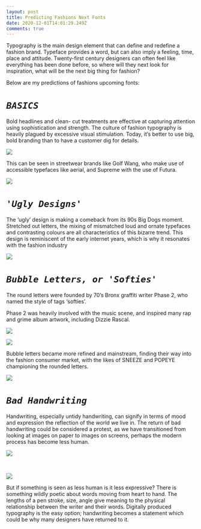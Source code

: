 ```yaml
---
layout: post
title: Predicting Fashions Next Fonts
date: 2020-12-01T14:01:29.249Z
comments: true
---
```

Typography is the main design element that can define and redefine a fashion brand. Typeface provides a word, but can also imply a feeling, time, place and attitude. Twenty-first century designers can often feel like everything has been done before, so where will they next look for inspiration, what will be the next big thing for fashion? 

Below are my predictions of fashions upcoming fonts:

# ***`BASICS`***

Bold headlines and clean- cut treatments are effective at capturing attention using sophistication and strength. The culture of fashion typography is heavily plagued by excessive visual stimulation. Today, it’s better to use big, bold branding than to have a customer dig for details.

![](../uploads/golf.jpg)

This can be seen in streetwear brands like Golf Wang, who make use of accessible typefaces like aerial, and Supreme with the use of Futura. 

![](../uploads/supreme.jpg)

# ***`'Ugly Designs'`***

The ‘ugly’ design is making a comeback from its 90s Big Dogs moment. Stretched out letters, the mixing of mismatched loud and ornate typefaces and contrasting colours are all characteristics of this bizarre trend. This design is reminiscent of the early internet years, which is why it resonates with the fashion industry

![](../uploads/diana.jpg)

# ***`Bubble Letters, or 'Softies'`*** 

The round letters were founded by 70’s Bronx graffiti writer Phase 2, who named the style of tags ‘softies’.

Phase 2 was heavily involved with the music scene, and inspired many rap and grime album artwork, including Dizzie Rascal.  

![](../uploads/phase-2.png)

![](../uploads/dizzie.jpg)

Bubble letters became more refined and mainstream, finding their way into the fashion consumer market, with the likes of SNEEZE and POPEYE championing the rounded letters. 

![](../uploads/sneeze.jpg)

# ***`Bad Handwriting`***

Handwriting, especially untidy handwriting, can signify in terms of mood and expression the reflection of the world we live in. The return of bad handwriting could be considered a protest, as we have transitioned from looking at images on paper to images on screens, perhaps the modern process has become less human. 

![](../uploads/cdg.jpg)

 

![](../uploads/drake.jpg)

But if something is seen as less human is it less expressive? There is something wildly poetic about words moving from heart to hand. The lengths of a pen stroke, size, angle give meaning to the physical relationship between the writer and their words. Digitally produced typography is the easy option; handwriting becomes a statement which could be why many designers have returned to it.